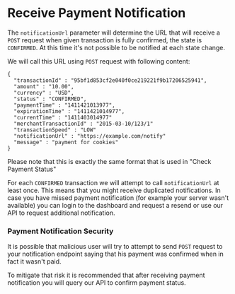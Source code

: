 # Receive Payment Notification

The `notificationUrl` parameter will determine the URL that will receive a `POST` request when given transaction is fully confirmed, the state is `CONFIRMED`. At this time it's not possible to be notified at each state change.

We will call this URL using `POST` request with following content:
```
{
  "transactionId" : "95bf1d853cf2e040f0ce219221f9b17206525941",
  "amount" : "10.00",
  "currency" : "USD",
  "status" : "CONFIRMED",
  "paymentTime" : "1411421013977",
  "expirationTime" : "1411421014977",
  "currentTime" : "1411403014977"
  "merchantTransactionId" : "2015-03-10/123/1"
  "transactionSpeed" : "LOW"
  "notificationUrl" : "https://example.com/notify"
  "message" : "payment for cookies"
}
```

Please note that this is exactly the same format that is used in "Check Payment Status"

For each `CONFIRMED` transaction we will attempt to call `notificationUrl` at least once. This means that you might receive duplicated notifications. In case you have missed payment notification (for example your server wasn't available) you can login to the dashboard and request a resend or use our API to request additional notification.

### Payment Notification Security

It is possible that malicious user will try to attempt to send `POST` request to your notification endpoint saying that his payment was confirmed when in fact it wasn't paid.

To mitigate that risk it is recommended that after receiving payment notification you will query our API to confirm payment status.
